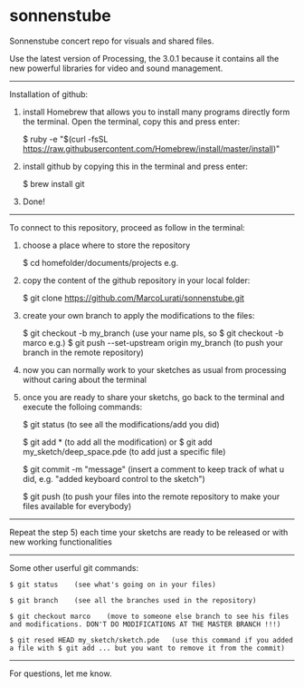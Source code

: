 # sonnenstube
Sonnenstube concert repo for visuals and shared files.

Use the latest version of Processing, the 3.0.1 because it contains all the new powerful libraries for video and sound management.

---

Installation of github:

1) install Homebrew that allows you to install many programs directly form the terminal. Open the terminal, copy this and press enter:
	
	$ ruby -e "$(curl -fsSL https://raw.githubusercontent.com/Homebrew/install/master/install)"
	
2) install github by copying this in the terminal and press enter:

	$ brew install git
	
3) Done!

---

To connect to this repository, proceed as follow in the terminal:

1) choose a place where to store the repository

    $ cd homefolder/documents/projects    e.g.
    
2) copy the content of the github repository in your local folder:

    $ git clone https://github.com/MarcoLurati/sonnenstube.git
    
3) create your own branch to apply the modifications to the files:

    $ git checkout -b my_branch   (use your name pls, so $ git checkout -b marco e.g.)
    $ git push --set-upstream origin my_branch	(to push your branch in the remote repository)
    
4) now you can normally work to your sketches as usual from processing without caring about the terminal

5) once you are ready to share your sketchs, go back to the terminal and execute the folloing commands:

  	$ git status   (to see all the modifications/add you did)
  
  	$ git add *    (to add all the modification) or  $ git add my_sketch/deep_space.pde   (to add just a specific file)
  
  	$ git commit -m "message"  (insert a comment to keep track of what u did, e.g. "added keyboard control to the sketch")
  
	$ git push   (to push your files into the remote repository to make your files available for everybody)
  

---

Repeat the step 5) each time your sketchs are ready to be released or with new working functionalities

---

Some other userful git commands:

	$ git status    (see what's going on in your files)

	$ git branch    (see all the branches used in the repository)

	$ git checkout marco    (move to someone else branch to see his files and modifications. DON'T DO MODIFICATIONS AT THE MASTER BRANCH !!!)

	$ git resed HEAD my_sketch/sketch.pde   (use this command if you added a file with $ git add ... but you want to remove it from the commit)

---

For questions, let me know.
